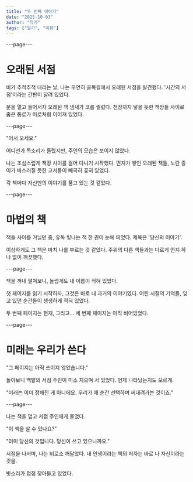 ```yaml
---
title: "두 번째 이야기"
date: "2025-10-03"
author: "작가"
tags: ["일기", "리뷰"]
---
```


---page---

# 오래된 서점

비가 추적추적 내리는 날, 나는 우연히 골목길에서 오래된 서점을 발견했다. '시간의 서점'이라는 간판이 달려 있었다.

문을 열고 들어서자 오래된 책 냄새가 코를 찔렀다. 천장까지 닿을 듯한 책장들 사이로 좁은 통로가 미로처럼 이어져 있었다.

---page---

"어서 오세요."

어디선가 목소리가 들렸지만, 주인의 모습은 보이지 않았다.

나는 조심스럽게 책장 사이를 걸어 다니기 시작했다. 먼지가 쌓인 오래된 책들, 노란 종이가 바스러질 듯한 고서들이 빼곡히 꽂혀 있었다.

각 책마다 자신만의 이야기를 품고 있는 것 같았다.

---page---

# 마법의 책

책들 사이를 거닐던 중, 유독 빛나는 책 한 권이 눈에 띄었다. 제목은 '당신의 이야기'.

이상하게도 그 책은 마치 나를 부르는 것 같았다. 주위의 다른 책들과는 다르게 먼지 하나 없이 깨끗했다.

---page---

책을 꺼내 펼쳐보니, 놀랍게도 내 이름이 적혀 있었다.

첫 페이지를 읽기 시작하자, 그것은 바로 내 과거의 이야기였다. 어린 시절의 기억들, 잊고 있던 순간들이 생생하게 적혀 있었다.

두 번째 페이지는 현재, 그리고... 세 번째 페이지는 아직 비어있었다.

---page---

# 미래는 우리가 쓴다

"그 페이지는 아직 쓰이지 않았습니다."

돌아보니 백발의 서점 주인이 미소 지으며 서 있었다. 언제 나타났는지도 모르게.

"미래는 이미 정해진 게 아니에요. 우리가 매 순간 선택하며 써내려가는 것이죠."

---page---

나는 책을 덮고 서점 주인에게 물었다.

"이 책을 살 수 있나요?"

"이미 당신의 것입니다. 당신이 쓰고 있으니까요."

서점을 나서며, 나는 비로소 깨달았다. 내 인생이라는 책의 저자는 바로 나 자신이라는 것을.

빗소리가 점점 잦아들고 있었다.
